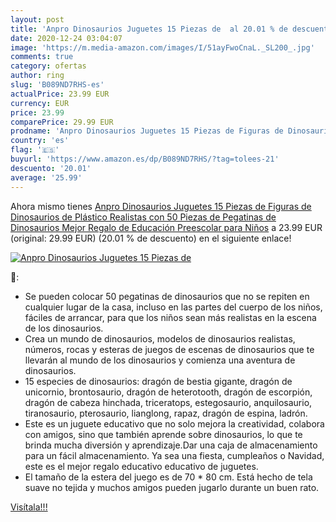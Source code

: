 ```yaml
---
layout: post
title: 'Anpro Dinosaurios Juguetes 15 Piezas de  al 20.01 % de descuento'
date: 2020-12-24 03:04:07
image: 'https://m.media-amazon.com/images/I/51ayFwoCnaL._SL200_.jpg'
comments: true
category: ofertas
author: ring
slug: 'B089ND7RHS-es'
actualPrice: 23.99 EUR
currency: EUR
price: 23.99
comparePrice: 29.99 EUR
prodname: 'Anpro Dinosaurios Juguetes 15 Piezas de Figuras de Dinosaurios de Plástico Realistas con 50 Piezas de Pegatinas de Dinosaurios  Mejor Regalo de Educación Preescolar para Niños'
country: 'es'
flag: '🇪🇸'
buyurl: 'https://www.amazon.es/dp/B089ND7RHS/?tag=tolees-21'
descuento: '20.01'
average: '25.99'
---
```


Ahora mismo tienes [Anpro Dinosaurios Juguetes 15 Piezas de Figuras de Dinosaurios de Plástico Realistas con 50 Piezas de Pegatinas de Dinosaurios  Mejor Regalo de Educación Preescolar para Niños](https://www.amazon.es/dp/B089ND7RHS/?tag=tolees-21) a 23.99 EUR (original: 29.99 EUR) (20.01 %  de descuento) en el siguiente enlace!

[![Anpro Dinosaurios Juguetes 15 Piezas de ](https://m.media-amazon.com/images/I/51ayFwoCnaL._SL200_.jpg)](https://www.amazon.es/dp/B089ND7RHS/?tag=tolees-21)

🔎:

- Se pueden colocar 50 pegatinas de dinosaurios que no se repiten en cualquier lugar de la casa, incluso en las partes del cuerpo de los niños, fáciles de arrancar, para que los niños sean más realistas en la escena de los dinosaurios.
- Crea un mundo de dinosaurios, modelos de dinosaurios realistas, números, rocas y esteras de juegos de escenas de dinosaurios que te llevarán al mundo de los dinosaurios y comienza una aventura de dinosaurios.
- 15 especies de dinosaurios: dragón de bestia gigante, dragón de unicornio, brontosaurio, dragón de heterotooth, dragón de escorpión, dragón de cabeza hinchada, triceratops, estegosaurio, anquilosaurio, tiranosaurio, pterosaurio, lianglong, rapaz, dragón de espina, ladrón.
- Este es un juguete educativo que no solo mejora la creatividad, colabora con amigos, sino que también aprende sobre dinosaurios, lo que te brinda mucha diversión y aprendizaje.Dar una caja de almacenamiento para un fácil almacenamiento. Ya sea una fiesta, cumpleaños o Navidad, este es el mejor regalo educativo educativo de juguetes.
- El tamaño de la estera del juego es de 70 * 80 cm. Está hecho de tela suave no tejida y muchos amigos pueden jugarlo durante un buen rato.

[Visítala!!!](https://www.amazon.es/dp/B089ND7RHS/?tag=tolees-21)
